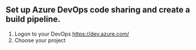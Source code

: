 ## Set up Azure DevOps code sharing and create a build pipeline.
1. Logon to your DevOps  https://dev.azure.com/ <br/>
2. Choose your project<br/>
